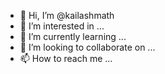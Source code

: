 - 👋 Hi, I’m @kailashmath
- 👀 I’m interested in ...
- 🌱 I’m currently learning ...
- 💞️ I’m looking to collaborate on ...
- 📫 How to reach me ...

<!---
kailashmath/kailashmath is a ✨ special ✨ repository because its `README.md` (this file) appears on your GitHub profile.
You can click the Preview link to take a look at your changes.
--->
